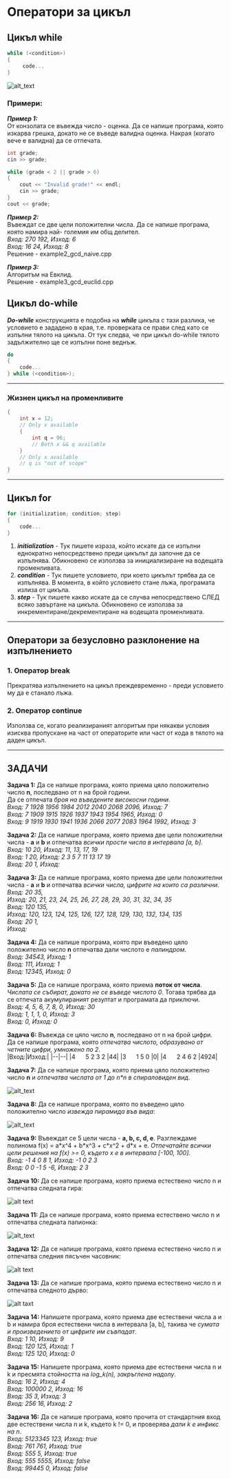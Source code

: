 # Оператори за цикъл

## Цикъл while
```c++
while (<condition>)
{
	 code...
}
```
![alt_text](https://i.ibb.co/NFyX7cF/while.png)

### Примери:
***Пример 1:***  
От конзолата се въвежда число - оценка. Да се напише програма, която изкарва грешка, докато не се въведе валидна оценка. Накрая (когато вече е валидна) да се отпечата.
```c++
int grade;
cin >> grade;

while (grade < 2 || grade > 6)
{
	cout << "Invalid grade!" << endl;
	cin >> grade;
}
cout << grade;
```

***Пример 2:***  
Въвеждат се две цели положителни числа. Да се напише програма, която намира най- големия им общ делител.  
*Вход: 270 192, Изход: 6  
Вход: 16 24, Изход: 8*  
Решение - example2_gcd_naive.cpp  

***Пример 3:***  
Алгоритъм на Eвклид.  
Решение - example3_gcd_euclid.cpp

## Цикъл do-while
***Do-while*** конструкцията е подобна на ***while*** цикъла с тази разлика, че условието е зададено в края, т.е. проверката се прави след като се изпълни тялото на цикъла. От тук следва, че при цикъл do-while тялото задължително ще се изпълни поне веднъж.
```c++
do
{
	code...
} while (<condition>);
```
---

### Жизнен цикъл на променливите
```c++
{
	int x = 12;
	// Only x available
	{
		int q = 96;
		// Both x && q available
	}
	// Only x available
	// q is "out of scope"
}
```

---

## Цикъл for
```c++
for (initialization; condition; step)
{
	code...
}
```
1. ***initialization*** - Тук пишете израза, който искате да се изпълни еднократно непосредствено преди цикълът да започне да се изпълнява. Обикновено се използва за инициализиране на водещата променливата.
2. ***condition*** - Тук пишете условието, при което цикълът трябва да се изпълнява. В момента, в който условието стане лъжа, програмата излиза от цикъла.
3. ***step*** - Тук пишете какво искате да се случва непосредствено СЛЕД всяко завъртане на цикъла. Обикновено се използва за инкрементиране/декрементиране на водещата променливата.

---

## Оператори за безусловно разклонение на изпълнението

### 1. Оператор break

Прекратява изпълнението на цикъл преждевременно - преди условието му да е станало лъжа.

### 2. Оператор continue

Използва се, когато реализираният алгоритъм при някакви условия изисква пропускане на част от операторите или част от кода в тялото на даден цикъл.

---

## ЗАДАЧИ

**Задача 1:** Да се напише програма, която приема цяло положително число **n**, последвано от n на брой години.  
Да се отпечата *броя на въведените високосни години*.  
*Вход: 7 1928 1956 1984 2012 2040 2068 2096, Изход: 7  
Вход: 7 1909 1915 1926 1937 1943 1954 1965, Изход: 0  
Вход: 9 1919 1930 1941 1936 2066 2077 2083 1964 1992, Изход: 3*  

**Задача 2:** Да се напише програма, която приема две цели положителни числa - **a** и **b** и отпечатва *всички прости числа в интервала [a, b]*.  
*Вход: 10 20, Изход: 11, 13, 17, 19  
Вход: 1 20, Изход: 2 3 5 7 11 13 17 19  
Вход: 20 1, Изход:*  

**Задача 3:** Да се напише програма, която приема две цели положителни числа - **a** и **b** и отпечатва *всички числа, цифрите на които са различни*.  
*Вход: 20 35,  
Изход: 20, 21, 23, 24, 25, 26, 27, 28, 29, 30, 31, 32, 34, 35   
Вход: 120 135,  
Изход: 120, 123, 124, 125, 126, 127, 128, 129, 130, 132, 134, 135  
Вход: 20 1,  
Изход:*  

**Задача 4:** Да се напише програма, която при въведено цяло положително число **n** отпечатва дали числото е *палиндром*.  
*Вход: 34543, Изход: 1  
Вход: 111, Изход: 1  
Вход: 12345, Изход: 0*  

**Задача 5:** Да се напише програма, която приема **поток от числа**.  *Числата се събират, докато не се въведе числото 0*. Тогава трябва да се отпечата акумулираният резултат и програмата да приключи.  
*Вход: 4, 5, 6, 7, 8, 0, Изход: 30  
Вход: 1, 1, 1, 0, Изход: 3  
Вход: 0, Изход: 0*  

**Задача 6:** Въвежда се цяло число **n**, последвано от n на брой цифри.  
Да се напише програма, която *отпечатва числото, образувано от четните цифри, умножено по 2*.  
|Вход:|Изход:|
|--|--|
|4 &nbsp;&nbsp;&nbsp;&nbsp; 5 2 3 2 |44|
|3 &nbsp;&nbsp;&nbsp;&nbsp; 1 5 0 |0|
|4 &nbsp;&nbsp;&nbsp;&nbsp; 2 4 6 2 |4924|
 
**Задача 7:** Да се напише програма, която приема цяло положително число **n** и *отпечатва числата от 1 до n\*n в спираловиден вид*.   

![alt_text](https://i.ibb.co/KwVCf1z/Task07-spiral.png)

**Задача 8:** Да се напише програма, която по въведено цяло положително число *извежда пирамида във вида*:  

![alt_text](https://i.ibb.co/NLzrjH9/Task08-pyramid.png)

**Задача 9:** Въвеждат се 5 цели числа - **a, b, c, d, e**. Разглеждаме полинома f(x) = a\*x^4 + b\*x^3 + c\*x^2 + d\*x + e. *Отпечатайте всички цели решения на f(x) >= 0, където x e в интервала [-100, 100]*.  
*Вход: -1 4 0 8 1, Изход: -1 0 2 3  
Вход: 0 0 -1 5 -6, Изход: 2 3*  

**Задача 10:** Да се напише програма, която приема естествено число n и отпечатва следната гира:  

![alt text](https://i.ibb.co/w7dkj29/Girichka.png)

**Задача 11:** Да се напише програма, която приема естествено число n и отпечатва следната папионка:  

![alt_text](https://i.ibb.co/k4cfY3Z/Papionka.png)

**Задача 12:** Да се напише програма, която приема естествено число n и отпечатва следния пясъчен часовник:  

![alt text](https://i.ibb.co/pPTckrV/Hourglass.png)

**Задача 13:** Да се напише програма, която приема естествено число n и отпечатва следното дърво:  

![alt taxt](https://i.ibb.co/yRMDFXN/Tree.png)

**Задача 14:** Напишете програма, която приема две естествени числа a и b и намира броя естествени числа в интервала [a, b], такива че *сумата и произведението от цифрите им съвпадат*.  
*Вход: 1 10, Изход: 9  
Вход: 120 125, Изход: 1  
Вход: 125 120, Изход: 0*  

**Задача 15:** Напишете програма, която приема две естествени числа n и k и пресмята стойността на *log_k(n), закръглена надолу*.  
*Вход: 16 2, Изход: 4  
Вход: 100000 2, Изход: 16  
Вход: 35 3, Изход: 3  
Вход: 256 16, Изход: 2*  

**Задача 16:** Да се напише програма, която прочита от стандартния вход две естествени числа n и k, където k != 0, и проверява *дали k е инфикс на n*.  
*Вход: 5123345 123, Изход: true  
Вход: 761 761, Изход: true  
Вход: 555 5, Изход: true  
Вход: 555 5555, Изход: false  
Вход: 99445 0, Изход: false*  
